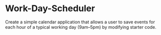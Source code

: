 # Work-Day-Scheduler
Create a simple calendar application that allows a user to save events for each hour of a typical working day (9am–5pm) by modifying starter code.
